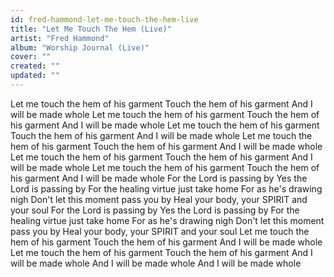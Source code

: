 ```yaml
---
id: fred-hammond-let-me-touch-the-hem-live
title: "Let Me Touch The Hem (Live)"
artist: "Fred Hammond"
album: "Worship Journal (Live)"
cover: ""
created: ""
updated: ""
---
```


Let me touch the hem of his garment
Touch the hem of his garment
And I will be made whole
Let me touch the hem of his garment
Touch the hem of his garment
And I will be made whole
Let me touch the hem of his garment
Touch the hem of his garment
And I will be made whole
Let me touch the hem of his garment
Touch the hem of his garment
And I will be made whole
Let me touch the hem of his garment
Touch the hem of his garment
And I will be made whole
Let me touch the hem of his garment
Touch the hem of his garment
And I will be made whole
For the Lord is passing by
Yes the Lord is passing by
For the healing virtue just take home
For as he's drawing nigh
Don't let this moment pass you by
Heal your body, your SPIRIT and your soul
For the Lord is passing by
Yes the Lord is passing by
For the healing virtue just take home
For as he's drawing nigh
Don't let this moment pass you by
Heal your body, your SPIRIT and your soul
Let me touch the hem of his garment
Touch the hem of his garment
And I will be made whole
Let me touch the hem of his garment
Touch the hem of his garment
And I will be made whole
And I will be made whole
And I will be made whole